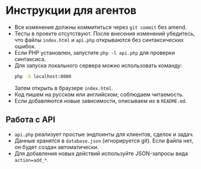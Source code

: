 # Инструкции для агентов

- Все изменения должны коммититься через `git commit` без amend.
- Тесты в проекте отсутствуют. После внесения изменений убедитесь, что
  файлы `index.html` и `api.php` открываются без синтаксических ошибок.
- Если PHP установлен, запустите `php -l api.php` для проверки синтаксиса.
- Для запуска локального сервера можно использовать команду:
  ```bash
  php -S localhost:8000
  ```
  Затем открыть в браузере `index.html`.
- Код пишем на русском или английском; соблюдаем читаемость.
- Если добавляются новые зависимости, описываем их в `README.md`.

## Работа с API

- `api.php` реализует простые эндпоинты для клиентов, сделок и задач.
- Данные хранятся в `database.json` (игнорируется git). Если файла нет, он будет создан автоматически.
- Для добавления новых действий используйте JSON-запросы вида `action=add_*`.
